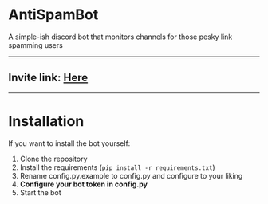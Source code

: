# AntiSpamBot
A simple-ish discord bot that monitors channels for those pesky link spamming users

---

## Invite link: [Here](https://discord.com/oauth2/authorize?client_id=1247864850424664124)

---

# Installation
If you want to install the bot yourself:
1) Clone the repository
2) Install the requirements (`pip install -r requirements.txt`)
3) Rename config.py.example to config.py and configure to your liking
4) **Configure your bot token in config.py**
5) Start the bot